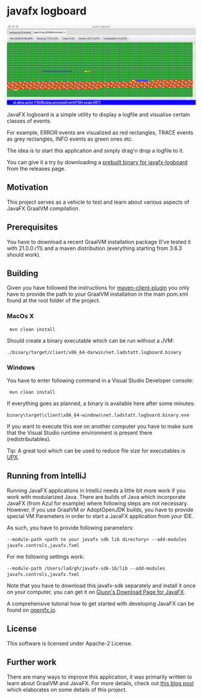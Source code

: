 # javafx logboard

![Screenshot](screenshot.png)

JavaFX logboard is a simple utility to display a logfile and visualise certain classes of events. 

For example, ERROR events are visualized as red rectangles, TRACE events as grey rectangles, INFO events as green ones etc. 

The idea is to start this application and simply drag'n drop a logfile to it.

You can give it a try by downloading a [prebuilt binary for javafx-logboard](https://github.com/rladstaetter/javafx-logboard/releases/tag/21.1.1) from the releases page.

## Motivation

This project serves as a vehicle to test and learn about various aspects of JavaFX GraalVM compilation.

## Prerequisites

You have to download a recent GraalVM installation package (I've tested it with 21.0.0.r11) and a maven distribution
(everything starting from 3.6.3 should work).

## Building

Given you have followed the instructions for [maven-client-plugin](https://github.com/gluonhq/client-maven-plugin) you only have to provide the path to your GraalVM installation in the main pom.xml found at the root folder of the project.


### MacOs X

     mvn clean install

Should create a binary executable which can be run without a JVM:

    ./binary/target/client/x86_64-darwin/net.ladstatt.logboard.binary

### Windows    

You have to enter following command in a Visual Studio Developer console:

     mvn clean install

If everything goes as planned, a binary is available here after some minutes:
    
    binary\target\client\x86_64-windows\net.ladstatt.logboard.binary.exe

If you want to execute this exe on another computer you have to make sure that the Visual Studio runtime environment
is present there (redistributables).

Tip: A great tool which can be used to reduce file size for executables is [UPX](https://upx.github.io).

## Running from IntelliJ

Running JavaFX applications in IntelliJ needs a little bit more work if you work with modularized Java. There are builds
of Java which incorporate JavaFX (from Azul for example) where following steps are not necessary. However, if you use GraalVM or AdoptOpenJDK builds, you have to provide special VM Parameters in order to start a JavaFX application
from your IDE. 

As such, you have to provide following parameters:

    --module-path <path to your javafx sdk lib directory> --add-modules javafx.controls,javafx.fxml

For me following settings work:

    --module-path /Users/lad/gh/javafx-sdk-16/lib --add-modules javafx.controls,javafx.fxml

Note that you have to download this javafx-sdk separately and install it once on your computer, you can get it on 
[Gluon's Download Page for JavaFX](https://gluonhq.com/products/javafx/). 

A comprehensive tutorial how to get started with developing JavaFX can be found on [openjfx.io](https://openjfx.io). 

## License

This software is licensed under Apache-2 License.

## Further work

There are many ways to improve this application, it was primarily written to learn about GraalVM and JavaFX. For more details, check out [this blog post](https://ladstatt.blogspot.com/2020/10/compile-scala-javafx-application-with.html) which elaborates on some details of this project.
